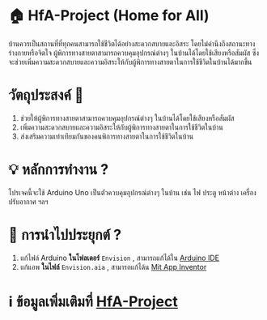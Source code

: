 # 🏠 HfA-Project (Home for All)

บ้านควรเป็นสถานที่ที่ทุกคนสามารถใช้ชีวิตได้อย่างสะดวกสบายและอิสระ โดยไม่คำนึงถึงสถานะทางร่างกายหรือจิตใจ ผู้พิการทางสายตาสามารถควบคุมอุปกรณ์ต่างๆ ในบ้านได้โดยใช้เสียงหรือสัมผัส ซึ่งจะช่วยเพิ่มความสะดวกสบายและความอิสระให้กับผู้พิการทางสายตาในการใช้ชีวิตในบ้านได้มากขึ้น

# วัตถุประสงค์ 🔮

1. ช่วยให้ผู้พิการทางสายตาสามารถควบคุมอุปกรณ์ต่างๆ ในบ้านได้โดยใช้เสียงหรือสัมผัส
2. เพิ่มความสะดวกสบายและความอิสระให้กับผู้พิการทางสายตาในการใช้ชีวิตในบ้าน
3. ส่งเสริมความเท่าเทียมกันของคนพิการทางสายตาในการใช้ชีวิตในบ้าน

# 💡 หลักการทำงาน ?

โปรเจคนี้จะใช้ Arduino Uno เป็นตัวควบคุมอุปกรณ์ต่างๆ ในบ้าน เช่น ไฟ ประตู หน้าต่าง เครื่องปรับอากาศ ฯลฯ

# 🧬 การนำไปประยุกต์ ?

1. แก้ไฟล์ Arduino **ในโฟลเดอร์** `Envision` , สามารถแก้ได้ใน [Arduino IDE](https://www.arduino.cc/en/software/)
2. แก้แอพ **ในไฟล์** `Envision.aia` , สามารถแก้ได้น [Mit App Inventor](https://appinventor.mit.edu/)

# ℹ️ ข้อมูลเพิ่มเติมที่ [HfA-Project](https://project.fujatyping.dev/HfA)
